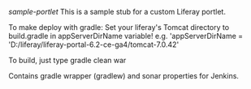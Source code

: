 *sample-portlet*
This is a sample stub for a custom Liferay portlet.

To make deploy with gradle:
Set your liferay's Tomcat directory to build.gradle in appServerDirName variable!
e.g. 'appServerDirName = 'D:/liferay/liferay-portal-6.2-ce-ga4/tomcat-7.0.42'

To build, just type gradle clean war

Contains gradle wrapper (gradlew) and sonar properties for Jenkins.